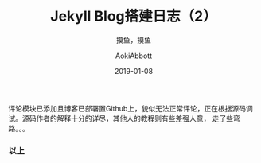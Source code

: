 ﻿---
layout:     post
title:      "Jekyll Blog搭建日志（2）"
subtitle:   "摸鱼，摸鱼"
date:       2019-01-08
author:     "AokiAbbott"
header-img: "img/post-bg-2015.jpg"
tags:
   - Jekyll 
   - 技术日志
---

评论模块已添加且博客已部署置Github上，貌似无法正常评论，正在根据源码调试。源码作者的解释十分的详尽，其他人的教程则有些差强人意，
走了些弯路。。。
### 以上 